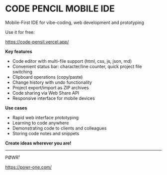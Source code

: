 # CODE PENCIL MOBILE IDE
Mobile-First IDE for vibe-coding, web development and prototyping

Use it for free:

https://code-pensil.vercel.app/

**Key features**
- Code editor with multi-file support (html, css, js, json, md)
- Convenient status bar: character/line counter, quick project file switching
- Clipboard operations (copy/paste)
- Change history with undo functionality
- Project export/import as ZIP archives
- Code sharing via Web Share API
- Responsive interface for mobile devices

**Use cases**
- Rapid web interface prototyping
- Learning to code anywhere
- Demonstrating code to clients and colleagues
- Storing code notes and snippets

**Create ideas wherever you are!**

-----------------

PØWR¹

https://powr-one.com/
